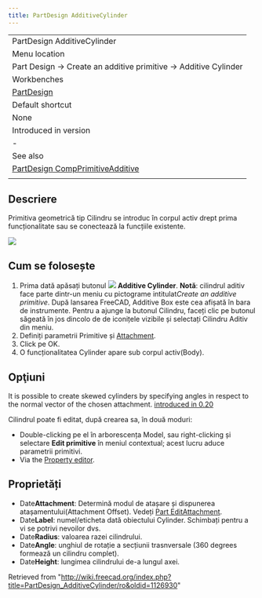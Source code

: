 ```yaml
---
title: PartDesign AdditiveCylinder
---
```

|  |
| --- |
| PartDesign AdditiveCylinder |
| Menu location |
| Part Design → Create an additive primitive → Additive Cylinder |
| Workbenches |
| [PartDesign](/PartDesign_Workbench "PartDesign Workbench") |
| Default shortcut |
| None |
| Introduced in version |
| - |
| See also |
| [PartDesign CompPrimitiveAdditive](/PartDesign_CompPrimitiveAdditive "PartDesign CompPrimitiveAdditive") |
|  |

## Descriere

Primitiva geometrică tip Cilindru se introduc în corpul activ drept prima funcționalitate sau se conectează la funcțiile existente.

![](/images/PartDesign_AdditiveCylinder_example.png)

## Cum se folosește

1. Prima dată apăsați butonul ![](/images/PartDesign_AdditiveCylinder.png) **Additive Cylinder**. **Notă**: cilindrul aditiv face parte dintr-un meniu cu pictograme intitulat*Create an additive primitive*. După lansarea FreeCAD, Additive Box este cea afișată în bara de instrumente. Pentru a ajunge la butonul Cilindru, faceți clic pe butonul săgeată în jos dincolo de de iconițele vizibile și selectați Cilindru Aditiv din meniu.
2. Definiți parametrii Primitive și [Attachment](/Part_EditAttachment "Part EditAttachment").
3. Click pe OK.
4. O funcționalitatea Cylinder apare sub corpul activ(Body).

## Opţiuni

It is possible to create skewed cylinders by specifying angles in respect to the normal vector of the chosen attachment. [introduced in 0.20](/Release_notes_0.20 "Release notes 0.20")

Cilindrul poate fi editat, după crearea sa, în două moduri:

* Double-clicking pe el în arborescența Model, sau right-clicking și selectare **Edit primitive** în meniul contextual; acest lucru aduce parametrii primitivi.
* Via the [Property editor](/Property_editor "Property editor").

## Proprietăți

* Date**Attachment**: Determină modul de atașare și dispunerea atașamentului(Attachment Offset). Vedeți [Part EditAttachment](/Part_EditAttachment "Part EditAttachment").
* Date**Label**: numel/eticheta dată obiectului Cylinder. Schimbați pentru a vi se potrivi nevoilor dvs.
* Date**Radius**: valoarea razei cilindrului.
* Date**Angle**: unghiul de rotație a secțiunii trasnversale (360 degrees formează un cilindru complet).
* Date**Height**: lungimea cilindrului de-a lungul axei.

Retrieved from "<http://wiki.freecad.org/index.php?title=PartDesign_AdditiveCylinder/ro&oldid=1126930>"